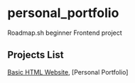 # personal_portfolio
Roadmap.sh beginner Frontend project
## Projects List

[Basic HTML Website](https://roadmap.sh/projects/basic-html-website), [Personal Portfolio]

